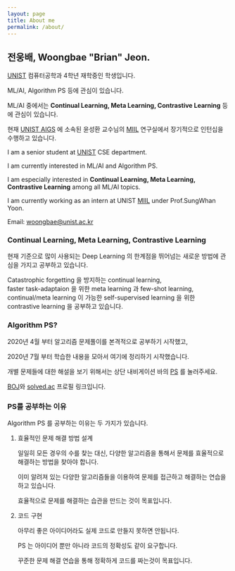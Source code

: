 ```yaml
---
layout: page
title: About me
permalink: /about/
---
```


## 전웅배, Woongbae "Brian" Jeon.

[UNIST][UNIST-link] 컴퓨터공학과 4학년 재학중인 학생입니다.  

ML/AI, Algorithm PS 등에 관심이 있습니다.  

ML/AI 중에서는 **Continual Learning, Meta Learning, Contrastive Learning** 등에 관심이 있습니다.  

현재 [UNIST AIGS](https://aigs.unist.ac.kr/web/index.php) 에 소속된 윤성환 교수님의 [MIIL](https://sites.google.com/view/swyoon89) 연구실에서 장기적으로 인턴십을 수행하고 있습니다.  

I am a senior student at [UNIST][UNIST-link] CSE department.  

I am currently interested in ML/AI and Algorithm PS.  

I am especially interested in **Continual Learning, Meta Learning, Contrastive Learning** among all ML/AI topics.  

I am currently working as an intern at UNIST [MIIL](https://sites.google.com/view/swyoon89) under Prof.SungWhan Yoon.

Email: woongbae@unist.ac.kr

[UNIST-link]: https://unist.ac.kr

### Continual Learning, Meta Learning, Contrastive Learning

현재 기준으로 많이 사용되는 Deep Learning 의 한계점을 뛰어넘는 새로운 방법에 관심을 가지고 공부하고 있습니다.  

Catastrophic forgetting 을 방지하는 continual learning,  
faster task-adaptaion 을 위한 meta learning 과 few-shot learning,  
continual/meta learning 이 가능한 self-supervised learning 을 위한 contrastive learning 을 공부하고 있습니다.  


### Algorithm PS?

2020년 4월 부터 알고리즘 문제풀이를 본격적으로 공부하기 시작했고,

2020년 7월 부터 학습한 내용을 모아서 여기에 정리하기 시작했습니다.

개별 문제들에 대한 해설을 보기 위해서는 상단 내비게이션 바의 [PS][ps-link] 를 눌러주세요.

[BOJ][BOJ-link]와 [solved.ac][solved.ac-link] 프로필 링크입니다.


[BOJ-link]: https://www.acmicpc.net/user/wbjeon2k
[solved.ac-link]: https://solved.ac/profile/wbjeon2k
[ps-link]: https://wbjeon2k.github.io/ps/

### PS를 공부하는 이유

Algorithm PS 를 공부하는 이유는 두 가지가 있습니다.

1. 효율적인 문제 해결 방법 설계

    일일히 모든 경우의 수를 찾는 대신, 다양한 알고리즘을 통해서 문제를 효율적으로 해결하는 방법을 찾아야 합니다.
    
    이미 알려져 있는 다양한 알고리즘들을 이용하여 문제를 접근하고 해결하는 연습을 하고 있습니다.
    
    효율적으로 문제를 해결하는 습관을 만드는 것이 목표입니다.

2. 코드 구현

    아무리 좋은 아이디어라도 실제 코드로 만들지 못하면 안됩니다.

    PS 는 아이디어 뿐만 아니라 코드의 정확성도 같이 요구합니다.

    꾸준한 문제 해결 연습을 통해 정확하게 코드를 짜는것이 목표입니다.